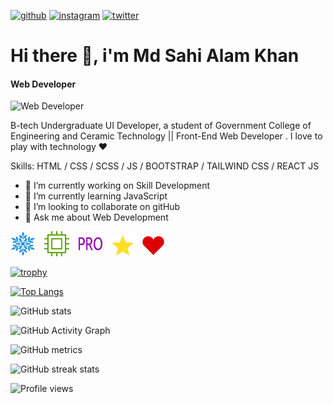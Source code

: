 [<img src='https://cdn.jsdelivr.net/npm/simple-icons@3.0.1/icons/github.svg' alt='github' height='40'>](https://github.com/sahiAlam)  [<img src='https://cdn.jsdelivr.net/npm/simple-icons@3.0.1/icons/instagram.svg' alt='instagram' height='40'>](https://www.instagram.com/sahilkhan433180/)  [<img src='https://cdn.jsdelivr.net/npm/simple-icons@3.0.1/icons/twitter.svg' alt='twitter' height='40'>](https://twitter.com/SahiAlamKhan)  

# Hi there 👋, i'm Md Sahi Alam Khan
#### Web Developer
![Web Developer](https://media-exp1.licdn.com/dms/image/C4D16AQG1K--YWhLwTw/profile-displaybackgroundimage-shrink_350_1400/0/1663438681282?e=1668643200&v=beta&t=OyrqXU0-g9_h8X_hXvjF1v9_bYcWAR0fiK_oM0absIk)

B-tech Undergraduate UI Developer, a student of Government College of Engineering and Ceramic Technology || Front-End Web Developer . I love to play with technology ❤️

Skills: HTML / CSS / SCSS / JS /  BOOTSTRAP / TAILWIND CSS / REACT JS 

- 🔭 I’m currently working on Skill Development 
- 🌱 I’m currently learning JavaScript 
- 👯 I’m looking to collaborate on gitHub 
- 💬 Ask me about Web Development 




<a href='https://archiveprogram.github.com/'><img src='https://raw.githubusercontent.com/acervenky/animated-github-badges/master/assets/acbadge.gif' width='40' height='40'></a> <a href='https://docs.github.com/en/developers'><img src='https://raw.githubusercontent.com/acervenky/animated-github-badges/master/assets/devbadge.gif' width='40' height='40'></a> <a href='https://github.com/pricing'><img src='https://raw.githubusercontent.com/acervenky/animated-github-badges/master/assets/pro.gif' width='40' height='40'></a> <a href='https://stars.github.com/'><img src='https://raw.githubusercontent.com/acervenky/animated-github-badges/master/assets/starbadge.gif' width='35' height='35'></a> <a href='https://docs.github.com/en/github/supporting-the-open-source-community-with-github-sponsors'><img src='https://raw.githubusercontent.com/acervenky/animated-github-badges/master/assets/sponsorbadge.gif' width='35' height='35'></a> 

[![trophy](https://github-profile-trophy.vercel.app/?username=sahiAlam)](https://github.com/ryo-ma/github-profile-trophy)

[![Top Langs](https://github-readme-stats.vercel.app/api/top-langs/?username=sahiAlam)](https://github.com/anuraghazra/github-readme-stats)

![GitHub stats](https://github-readme-stats.vercel.app/api?username=sahiAlam&show_icons=true&count_private=true)  

![GitHub Activity Graph](https://activity-graph.herokuapp.com/graph?username=sahiAlam)  

![GitHub metrics](https://metrics.lecoq.io/sahiAlam)  

![GitHub streak stats](https://github-readme-streak-stats.herokuapp.com/?user=sahiAlam)  

![Profile views](https://gpvc.arturio.dev/sahiAlam)  

